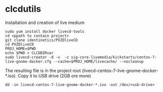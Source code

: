# clcdutils

Installation and creation of live medium

    sudo yum install docker livecd-tools
    cd <ppath to contain project>
    git clone identinetics/PVZDliveCD
    cd PVZDliveCD
    PROJ_HOME=$PWD
    echo $PWD > CLCDDIRvar
    sudo livecd-creator -d -v  -c sig-core-livemedia/kickstarts/centos-7-live-gnome-docker.cfg --cache=$PROJ_HOME/livecache/ --nocleanup


The resulting file is in the project root (livecd-centos-7-live-gnome-docker-*.iso). Copy it to USB drive (2GB ore more)

    dd -in livecd-centos-7-live-gnome-docker-*.iso -out /dev/<usb-drive>
